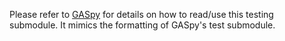 Please refer to [GASpy](https://github.com/ulissigroup/GASpy/tree/master/gaspy/tests)
for details on how to read/use this testing submodule. It mimics the formatting of
GASpy's test submodule.
